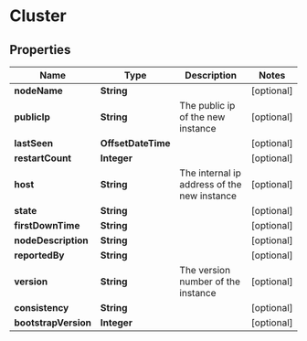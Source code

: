 

# Cluster


## Properties

| Name | Type | Description | Notes |
|------------ | ------------- | ------------- | -------------|
|**nodeName** | **String** |  |  [optional] |
|**publicIp** | **String** | The public ip of the new instance |  [optional] |
|**lastSeen** | **OffsetDateTime** |  |  [optional] |
|**restartCount** | **Integer** |  |  [optional] |
|**host** | **String** | The internal ip address of the new instance |  [optional] |
|**state** | **String** |  |  [optional] |
|**firstDownTime** | **String** |  |  [optional] |
|**nodeDescription** | **String** |  |  [optional] |
|**reportedBy** | **String** |  |  [optional] |
|**version** | **String** | The version number of the instance |  [optional] |
|**consistency** | **String** |  |  [optional] |
|**bootstrapVersion** | **Integer** |  |  [optional] |



